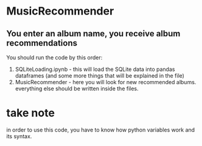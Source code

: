 # MusicRecommender
## You enter an album name, you receive album recommendations

You should run the code by this order:
  1. SQLiteLoading.ipynb - this will load the SQLite data into pandas dataframes (and some more things that will be explained in the file)
  2. MusicRecommender - here you will look for new recommended albums.
everything else should be written inside the files.

# take note
in order to use this code, you have to know how python variables work and its syntax.
